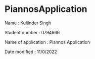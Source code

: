 # PiannosApplication

Name : Kuljinder Singh

Student number : 0794666

Name of application : Piannos Application

Date modified : 11/0/2022
